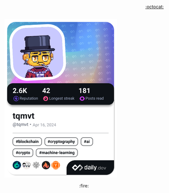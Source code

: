 <br>
<div align="right">
  <a href="https://gist.github.com/tqmvt/" target="_blank"> :octocat: </a>
</div>
<br>

<a href="https://app.daily.dev/tqmvt"><img src="./devcard.png" width="356" alt="dev card"/></a>
<p align="center">:fire:</p>
